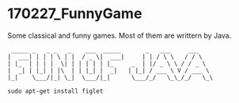 # 170227_FunnyGame

Some classical and funny games.
Most of them are writtern by Java.

```
 _____ _   _ _   _    ___  _____       _   ___     ___    
|  ___| | | | \ | |  / _ \|  ___|     | | / \ \   / / \   
| |_  | | | |  \| | | | | | |_     _  | |/ _ \ \ / / _ \  
|  _| | |_| | |\  | | |_| |  _|   | |_| / ___ \ V / ___ \ 
|_|    \___/|_| \_|  \___/|_|      \___/_/   \_\_/_/   \_\
```

```
sudo apt-get install figlet
```
